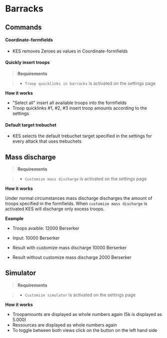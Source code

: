 # Barracks

## Commands

#### Coordinate-formfields

+ KES removes Zeroes as values in Coordinate-formfields

#### Quickly insert troops

> **Requirements**

> + `Troop quicklinks in barracks` is activated on the settings page

**How it works**

+ "Select all" insert all available troops into the formfields
+ Troop quicklinks #1, #2, #3 insert troop amounts according to the settings

#### Default target trebuchet

+ KES selects the default trebuchet target specified in the settings for every attack that uses trebuchets

## Mass discharge

> **Requirements**

> + `Customize mass discharge` is activated on the settings page

**How it works**

Under normal circumstances mass discharge discharges the amount of troops specified in the formfields.
When `customize mass discharge` is activated KES will discharge only excess troops.

**Example**

+ Troops avaible: 12000 Berserker
+ Input: 10000 Berserker

+ Result with customize mass discharge 10000 Berserker
+ Result without customize mass discharge 2000 Berserker

## Simulator

> **Requirements**

> + `Customize simulator` is activated on the settings page

**How it works**

+ Troopamounts are displayed as whole numbers again (5k is displayed as 5.000)
+ Ressources are displayed as whole numbers again
+ To toggle between both views click on the button on the left hand side

